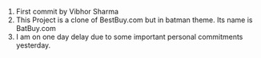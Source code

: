 1. First commit by Vibhor Sharma
2. This Project is a clone of BestBuy.com but in batman theme. Its name is BatBuy.com
3. I am on one day delay due to some important personal commitments yesterday.